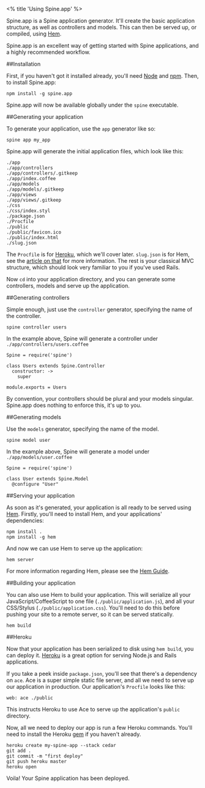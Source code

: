 <% title 'Using Spine.app' %>

Spine.app is a Spine application generator. It'll create the basic application structure, as well as controllers and models. This can then be served up, or compiled, using [Hem](<%= docs_url("hem") %>).

Spine.app is an excellent way of getting started with Spine applications, and a highly recommended workflow.

##Installation

First, if you haven't got it installed already, you'll need [Node](http://nodejs.org) and [npm](http://npmjs.org). Then, to install Spine.app:

    npm install -g spine.app
    
Spine.app will now be available globally under the `spine` executable.
    
##Generating your application

To generate your application, use the `app` generator like so:
    
    spine app my_app
    
Spine.app will generate the initial application files, which look like this:
    
    ./app
    ./app/controllers
    ./app/controllers/.gitkeep
    ./app/index.coffee
    ./app/models
    ./app/models/.gitkeep
    ./app/views
    ./app/views/.gitkeep
    ./css
    ./css/index.styl
    ./package.json
    ./Procfile
    ./public
    ./public/favicon.ico
    ./public/index.html
    ./slug.json
    
The `Procfile` is for [Heroku](http://heroku.com), which we'll cover later. `slug.json` is for Hem, see the [article on that](<%= docs_url("hem") %>) for more information. The rest is your classical MVC structure, which should look very familiar to you if you've used Rails.

Now `cd` into your application directory, and you can generate some controllers, models and serve up the application.    
    
##Generating controllers

Simple enough, just use the `controller` generator, specifying the name of the controller. 
    
    spine controller users
    
In the example above, Spine will generate a controller under `./app/controllers/users.coffee`

    Spine = require('spine')

    class Users extends Spine.Controller
      constructor: ->
        super

    module.exports = Users
    
By convention, your controllers should be plural and your models singular. Spine.app does nothing to enforce this, it's up to you.
    
##Generating models

Use the `models` generator, specifying the name of the model.
    
    spine model user
    
In the example above, Spine will generate a model under `./app/models/user.coffee`

    Spine = require('spine')

    class User extends Spine.Model
      @configure "User"
    
##Serving your application

As soon as it's generated, your application is all ready to be served using [Hem](<%= docs_path("hem") %>). Firstly, you'll need to install Hem, and your applications' dependencies:

    npm install .
    npm install -g hem
    
And now we can use Hem to serve up the application:

    hem server
    
For more information regarding Hem, please see the [Hem Guide](<%= docs_path("hem") %>).
    
##Building your application

You can also use Hem to build your application. This will serialize all your JavaScript/CoffeeScript to one file (`./public/application.js`), and all your CSS/Stylus (`./public/application.css`). You'll need to do this before pushing your site to a remote server, so it can be served statically.

    hem build
    
##Heroku

Now that your application has been serialized to disk using `hem build`, you can deploy it. [Heroku](http://heroku.com) is a great option for serving Node.js and Rails applications.  

If you take a peek inside `package.json`, you'll see that there's a dependency on `ace`. Ace is a super simple static file server, and all we need to serve up our application in production. Our application's `Procfile` looks like this:

    web: ace ./public
    
This instructs Heroku to use Ace to serve up the application's `public` directory.

Now, all we need to deploy our app is run a few Heroku commands. You'll need to install the Heroku [gem](https://rubygems.org/gems/heroku) if you haven't already. 

    heroku create my-spine-app --stack cedar
    git add .
    git commit -m "first deploy"
    git push heroku master
    heroku open

Voila! Your Spine application has been deployed.